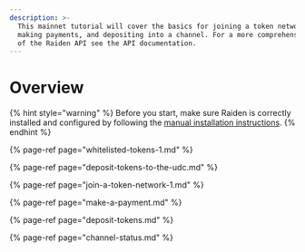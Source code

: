 ```yaml
---
description: >-
  This mainnet tutorial will cover the basics for joining a token network,
  making payments, and depositing into a channel. For a more comprehensive guide
  of the Raiden API see the API documentation.
---
```


# Overview

{% hint style="warning" %}
Before you start, make sure Raiden is correctly installed and configured by following the [manual installation instructions](../installation/starting-raiden-manually.md).
{% endhint %}

{% page-ref page="whitelisted-tokens-1.md" %}

{% page-ref page="deposit-tokens-to-the-udc.md" %}

{% page-ref page="join-a-token-network-1.md" %}

{% page-ref page="make-a-payment.md" %}

{% page-ref page="deposit-tokens.md" %}

{% page-ref page="channel-status.md" %}



